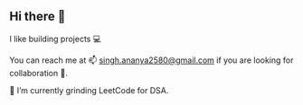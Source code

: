 ## Hi there 👋

I like building projects 💻 

You can reach me at 📫 singh.ananya2580@gmail.com if you are looking for collaboration 👯.

🌱 I’m currently grinding LeetCode for DSA.

<!--
**ananya-singh-afk/ananya-singh-afk** is a ✨ _special_ ✨ repository because its `README.md` (this file) appears on your GitHub profile.

Here are some ideas to get you started:

- 🔭 I’m currently working on ...
- 🌱 I’m currently learning ...
- 👯 I’m looking to collaborate on ...
- 🤔 I’m looking for help with ...
- 💬 Ask me about ...
- 📫 How to reach me: ...
- 😄 Pronouns: ...
- ⚡ Fun fact: ...
-->
